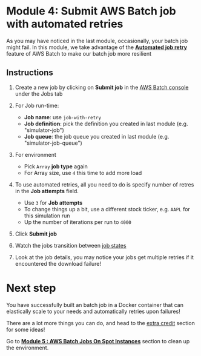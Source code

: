 # Module 4: Submit AWS Batch job with automated retries

As you may have noticed in the last module, occasionally, your batch job might fail. In this module, we take advantage of the [**Automated job retry**](https://docs.aws.amazon.com/batch/latest/userguide/job_retries.html) feature of AWS Batch to make our batch job more resilient


## Instructions

1. Create a new job by clicking on **Submit job** in the [AWS Batch console](https://us-east-2.console.aws.amazon.com/batch/home?region=us-east-2#/jobs) under the Jobs tab  

1. For Job run-time:
	* **Job name**: use `job-with-retry` 
	* **Job definition**: pick the definition you created in last module (e.g. "simulator-job")
	* **Job queue**: the job queue you created in last module (e.g. "simulator-job-queue")
 
1. For environment

	* Pick `Array` **job type** again
	* For Array size, use `4` this time to add more load

1. To use automated retries, all you need to do is specify number of retres in the **Job attempts** field. 

	* Use `3` for **Job attempts**
	* To change things up a bit, use a different stock ticker, e.g. `AAPL` for this simulation run
	* Up the number of iterations per run to `4000`

1. Click **Submit job** 

1. Watch the jobs transition between [job states](https://docs.aws.amazon.com/batch/latest/userguide/job_states.html) 

1. Look at the job details, you may notice your jobs get multiple retries if it encountered the download failure!


# Next step 

You have successfully built an batch job in a Docker container that can elastically scale to your needs and automatically retries upon failures! 

There are a lot more things you can do, and head to the [extra credit](ExtraCredit.md) section for some ideas! 

Go to [**Module 5 : AWS Batch Jobs On Spot Instances**](../Module5-AWSBatchJobsOnSpotInstances/Module5.md) section to clean up the environment. 
